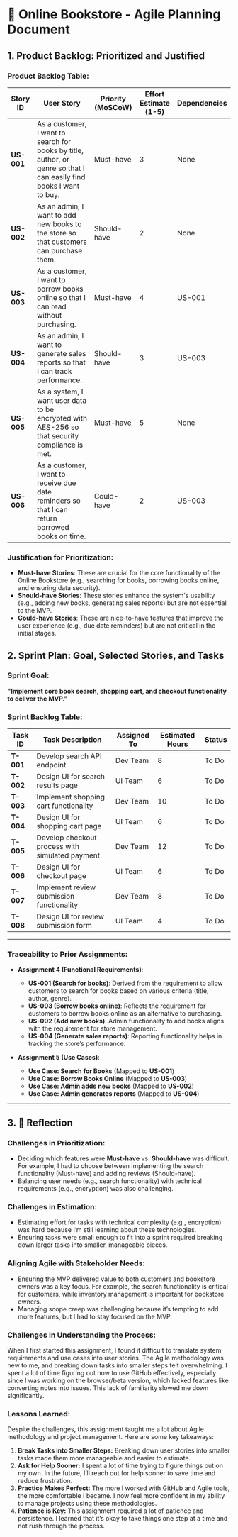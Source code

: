 # 📖 Online Bookstore - Agile Planning Document

## 1. Product Backlog: Prioritized and Justified

### Product Backlog Table:

| **Story ID** | **User Story** | **Priority (MoSCoW)** | **Effort Estimate (1-5)** | **Dependencies** |
|--------------|----------------|-----------------------|--------------------------|------------------|
| **US-001**   | As a customer, I want to search for books by title, author, or genre so that I can easily find books I want to buy. | Must-have | 3 | None |
| **US-002**   | As an admin, I want to add new books to the store so that customers can purchase them. | Should-have | 2 | None |
| **US-003**   | As a customer, I want to borrow books online so that I can read without purchasing. | Must-have | 4 | US-001 |
| **US-004**   | As an admin, I want to generate sales reports so that I can track performance. | Should-have | 3 | US-003 |
| **US-005**   | As a system, I want user data to be encrypted with AES-256 so that security compliance is met. | Must-have | 5 | None |
| **US-006**   | As a customer, I want to receive due date reminders so that I can return borrowed books on time. | Could-have | 2 | US-003 |

### Justification for Prioritization:

- **Must-have Stories**: These are crucial for the core functionality of the Online Bookstore (e.g., searching for books, borrowing books online, and ensuring data security).
- **Should-have Stories**: These stories enhance the system's usability (e.g., adding new books, generating sales reports) but are not essential to the MVP.
- **Could-have Stories**: These are nice-to-have features that improve the user experience (e.g., due date reminders) but are not critical in the initial stages.

## 2. Sprint Plan: Goal, Selected Stories, and Tasks

### **Sprint Goal**:
**"Implement core book search, shopping cart, and checkout functionality to deliver the MVP."**


### **Sprint Backlog Table**:

| **Task ID** | **Task Description**                          | **Assigned To** | **Estimated Hours** | **Status**       |
|-------------|-----------------------------------------------|-----------------|---------------------|------------------|
| **T-001**   | Develop search API endpoint                   | Dev Team        | 8                   | To Do            |
| **T-002**   | Design UI for search results page             | UI Team         | 6                   | To Do            |
| **T-003**   | Implement shopping cart functionality         | Dev Team        | 10                  | To Do            |
| **T-004**   | Design UI for shopping cart page              | UI Team         | 6                   | To Do            |
| **T-005**   | Develop checkout process with simulated payment | Dev Team       | 12                  | To Do            |
| **T-006**   | Design UI for checkout page                   | UI Team         | 6                   | To Do            |
| **T-007**   | Implement review submission functionality     | Dev Team        | 8                   | To Do            |
| **T-008**   | Design UI for review submission form          | UI Team         | 4                   | To Do            |

---

### Traceability to Prior Assignments:

- **Assignment 4 (Functional Requirements)**:
  - **US-001 (Search for books)**: Derived from the requirement to allow customers to search for books based on various criteria (title, author, genre).
  - **US-003 (Borrow books online)**: Reflects the requirement for customers to borrow books online as an alternative to purchasing.
  - **US-002 (Add new books)**: Admin functionality to add books aligns with the requirement for store management.
  - **US-004 (Generate sales reports)**: Reporting functionality helps in tracking the store’s performance.
  
- **Assignment 5 (Use Cases)**:
  - **Use Case: Search for Books** (Mapped to **US-001**)
  - **Use Case: Borrow Books Online** (Mapped to **US-003**)
  - **Use Case: Admin adds new books** (Mapped to **US-002**)
  - **Use Case: Admin generates reports** (Mapped to **US-004**)

---

## 3. 📝 Reflection

### **Challenges in Prioritization**:
- Deciding which features were **Must-have** vs. **Should-have** was difficult. For example, I had to choose between implementing the search functionality (Must-have) and adding reviews (Should-have).
- Balancing user needs (e.g., search functionality) with technical requirements (e.g., encryption) was also challenging.

### **Challenges in Estimation**:
- Estimating effort for tasks with technical complexity (e.g., encryption) was hard because I’m still learning about these technologies.
- Ensuring tasks were small enough to fit into a sprint required breaking down larger tasks into smaller, manageable pieces.

### **Aligning Agile with Stakeholder Needs**:
- Ensuring the MVP delivered value to both customers and bookstore owners was a key focus. For example, the search functionality is critical for customers, while inventory management is important for bookstore owners.
- Managing scope creep was challenging because it’s tempting to add more features, but I had to stay focused on the MVP.

### **Challenges in Understanding the Process**:
When I first started this assignment, I found it difficult to translate system requirements and use cases into user stories. The Agile methodology was new to me, and breaking down tasks into smaller steps felt overwhelming. I spent a lot of time figuring out how to use GitHub effectively, especially since I was working on the browser/beta version, which lacked features like converting notes into issues. This lack of familiarity slowed me down significantly.

### **Lessons Learned**:
Despite the challenges, this assignment taught me a lot about Agile methodology and project management. Here are some key takeaways:
1. **Break Tasks into Smaller Steps:** Breaking down user stories into smaller tasks made them more manageable and easier to estimate.
2. **Ask for Help Sooner:** I spent a lot of time trying to figure things out on my own. In the future, I’ll reach out for help sooner to save time and reduce frustration.
3. **Practice Makes Perfect:** The more I worked with GitHub and Agile tools, the more comfortable I became. I now feel more confident in my ability to manage projects using these methodologies.
4. **Patience is Key:** This assignment required a lot of patience and persistence. I learned that it’s okay to take things one step at a time and not rush through the process.
